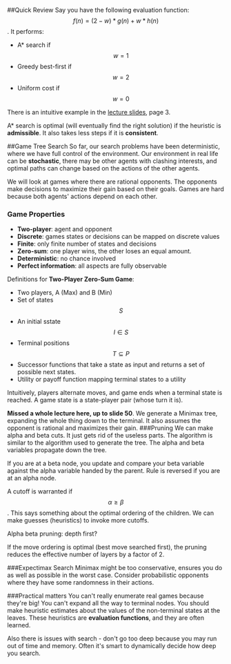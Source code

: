 ##Quick Review
Say you have the following evaluation function: $$f(n) = (2-w) * g(n) + w*h(n)$$. It performs:
* A* search if $$w=1$$
* Greedy best-first if $$w=2$$
* Uniform cost if $$w=0$$

There is an intuitive example in the [lecture slides](http://www.teach.cs.toronto.edu/~csc384h/winter/Lectures/csc384w18-Lecture03-Games.pdf), page 3.

A* search is optimal (will eventually find the right solution) if the heuristic is **admissible**. It also takes less steps if it is **consistent**.

##Game Tree Search
So far, our search problems have been deterministic, where we have full control of the environment. Our environment in real life can be **stochastic**, there may be other agents with clashing interests, and optimal paths can change based on the actions of the other agents.

We will look at games where there are rational opponents. The opponents make decisions to maximize their gain based on their goals. Games are hard because both agents' actions depend on each other.

### Game Properties
* **Two-player**: agent and opponent
* **Discrete**: games states or decisions can be mapped on discrete values
* **Finite**: only finite number of states and decisions
* **Zero-sum**: one player wins, the other loses an equal amount.
* **Deterministic**: no chance involved
* **Perfect information**: all aspects are fully observable

Definitions for **Two-Player Zero-Sum Game**:
* Two players, A (Max) and B (Min)
* Set of states $$S$$
* An initial sstate $$I\in S$$
* Terminal positions $$T \subseteq P$$
* Successor functions that take a state as input and returns a set of possible next states.
* Utility or payoff function mapping terminal states to a utility

Intuitively, players alternate moves, and game ends when a terminal state is reached. A game state is a state-player pair (whose turn it is).

**Missed a whole lecture here, up to slide 50**.
We generate a Minimax tree, expanding the whole thing down to the terminal. It also assumes the opponent is rational and maximizes their gain.
###Pruning
We can make alpha and beta cuts. It just gets rid of the useless parts. The algorithm is similar to the algorithm used to generate the tree. The alpha and beta variables propagate down the tree.

If you are at a beta node, you update and compare your beta variable against the alpha variable handed by the parent. Rule is reversed if you are at an alpha node.

A cutoff is warranted if $$\alpha \geq \beta$$. This says something about the optimal ordering of the children. We can make guesses (heuristics) to invoke more cutoffs.

Alpha beta pruning: depth first?

If the move ordering is optimal (best move searched first), the pruning reduces the effective number of layers by a factor of 2.

###Expectimax Search
Minimax might be too conservative, ensures you do as well as possible in the worst case. Consider probabilistic opponents where they have some randomness in their actions.

###Practical matters
You can't really enumerate real games because they're big! You can't expand all the way to terminal nodes. You should make heuristic estimates about the values of the non-terminal states at the leaves. These heuristics are **evaluation functions**, and they are often learned.

Also there is issues with search - don't go too deep because you may run out of time and memory. Often it's smart to dynamically decide how deep you search.
